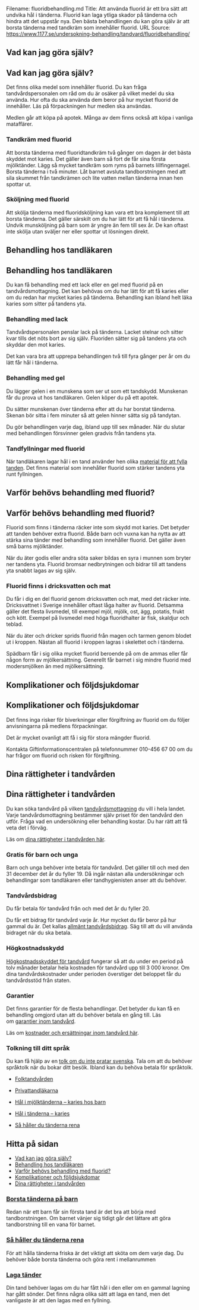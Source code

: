 Filename: fluoridbehandling.md
Title: Att använda fluorid är ett bra sätt att undvika hål i tänderna. Fluorid kan laga ytliga skador på tänderna och hindra att det uppstår nya. Den bästa behandlingen du kan göra själv är att borsta tänderna med tandkräm som innehåller fluorid.
URL Source: https://www.1177.se/undersokning-behandling/tandvard/fluoridbehandling/

Vad kan jag göra själv?
-----------------------

Vad kan jag göra själv?
-----------------------

Det finns olika medel som innehåller fluorid. Du kan fråga tandvårdspersonalen om råd om du är osäker på vilket medel du ska använda. Hur ofta du ska använda dem beror på hur mycket fluorid de innehåller. Läs på förpackningen hur medlen ska användas.

Medlen går att köpa på apotek. Många av dem finns också att köpa i vanliga mataffärer.

### Tandkräm med fluorid

Att borsta tänderna med fluoridtandkräm två gånger om dagen är det bästa skyddet mot karies. Det gäller även barn så fort de får sina första mjölktänder. Lägg så mycket tandkräm som ryms på barnets lillfingernagel. Borsta tänderna i två minuter. Låt barnet avsluta tandborstningen med att sila skummet från tandkrämen och lite vatten mellan tänderna innan hen spottar ut.

### Sköljning med fluorid

Att skölja tänderna med fluoridsköljning kan vara ett bra komplement till att borsta tänderna. Det gäller särskilt om du har lätt för att få hål i tänderna.  
Undvik munsköljning på barn som är yngre än fem till sex år. De kan oftast inte skölja utan sväljer ner eller spottar ut lösningen direkt.

Behandling hos tandläkaren
--------------------------

Behandling hos tandläkaren
--------------------------

Du kan få behandling med ett lack eller en gel med fluorid på en tandvårdsmottagning. Det kan behövas om du har lätt för att få karies eller om du redan har mycket karies på tänderna. Behandling kan ibland helt läka karies som sitter på tandens yta.

### Behandling med lack

Tandvårdspersonalen penslar lack på tänderna. Lacket stelnar och sitter kvar tills det nöts bort av sig själv. Fluoriden sätter sig på tandens yta och skyddar den mot karies.

Det kan vara bra att upprepa behandlingen två till fyra gånger per år om du lätt får hål i tänderna.

### Behandling med gel

Du lägger gelen i en munskena som ser ut som ett tandskydd. Munskenan får du prova ut hos tandläkaren. Gelen köper du på ett apotek.

Du sätter munskenan över tänderna efter att du har borstat tänderna. Skenan bör sitta i fem minuter så att gelen hinner sätta sig på tandytan.

Du gör behandlingen varje dag, ibland upp till sex månader. När du slutar med behandlingen försvinner gelen gradvis från tandens yta.

### Tandfyllningar med fluorid

När tandläkaren lagar hål i en tand använder hen olika [material för att fylla tanden](https://www.1177.se/undersokning-behandling/tandvard/material-for-att-laga-och-ersatta-tander/). Det finns material som innehåller fluorid som stärker tandens yta runt fyllningen.

Varför behövs behandling med fluorid?
-------------------------------------

Varför behövs behandling med fluorid?
-------------------------------------

Fluorid som finns i tänderna räcker inte som skydd mot karies. Det betyder att tanden behöver extra fluorid. Både barn och vuxna kan ha nytta av att stärka sina tänder med behandling som innehåller fluorid. Det gäller även små barns mjölktänder.

När du äter godis eller andra söta saker bildas en syra i munnen som bryter ner tandens yta. Fluorid bromsar nedbrytningen och bidrar till att tandens yta snabbt lagas av sig själv.

### Fluorid finns i dricksvatten och mat

Du får i dig en del fluorid genom dricksvatten och mat, med det räcker inte. Dricksvattnet i Sverige innehåller oftast låga halter av fluorid. Detsamma gäller det flesta livsmedel, till exempel mjöl, mjölk, ost, ägg, potatis, frukt och kött. Exempel på livsmedel med höga fluoridhalter är fisk, skaldjur och teblad.

När du äter och dricker sprids fluorid från magen och tarmen genom blodet ut i kroppen. Nästan all fluorid i kroppen lagras i skelettet och i tänderna.

Spädbarn får i sig olika mycket fluorid beroende på om de ammas eller får någon form av mjölkersättning. Generellt får barnet i sig mindre fluorid med modersmjölken än med mjölkersättning.

Komplikationer och följdsjukdomar
---------------------------------

Komplikationer och följdsjukdomar
---------------------------------

Det finns inga risker för biverkningar eller förgiftning av fluorid om du följer anvisningarna på medlens förpackningar.

Det är mycket ovanligt att få i sig för stora mängder fluorid.

Kontakta Giftinformationscentralen på telefonnummer 010-456 67 00 om du har frågor om fluorid och risken för förgiftning.

Dina rättigheter i tandvården
-----------------------------

Dina rättigheter i tandvården
-----------------------------

Du kan söka tandvård på vilken [tandvårdsmottagning](https://www.1177.se/lankbiblioteket/nationella-lankar/1177---lankar/hitta-vard---forinstallda-sok/hitta-vard---tandvard-nara-mig/) du vill i hela landet. Varje tandvårdsmottagning bestämmer själv priset för den tandvård den utför. Fråga vad en undersökning eller behandling kostar. Du har rätt att få veta det i förväg.

Läs om [dina rättigheter i tandvården här](https://www.1177.se/sa-fungerar-varden/lagar-och-bestammelser/rattigheter-inom-tandvard/).

### Gratis för barn och unga

Barn och unga behöver inte betala för tandvård. Det gäller till och med den 31 december det år du fyller 19. Då ingår nästan alla undersökningar och behandlingar som tandläkaren eller tandhygienisten anser att du behöver.

### Tandvårdsbidrag

Du får betala för tandvård från och med det år du fyller 20.

Du får ett bidrag för tandvård varje år. Hur mycket du får beror på hur gammal du är. Det kallas [allmänt tandvårdsbidrag](https://www.1177.se/sa-fungerar-varden/kostnader-och-ersattningar/kostnader-och-ersattningar-inom-tandvard/tandvard-nar-du-ar-over-19-ar---statligt-tandvardsstod/#section-18055). Säg till att du vill använda bidraget när du ska betala.

### Högkostnadsskydd

[Högkostnadsskyddet för tandvård](https://www.1177.se/sa-fungerar-varden/kostnader-och-ersattningar/kostnader-och-ersattningar-inom-tandvard/tandvard-nar-du-ar-over-19-ar---statligt-tandvardsstod/#section-59111) fungerar så att du under en period på tolv månader betalar hela kostnaden för tandvård upp till 3 000 kronor. Om dina tandvårdskostnader under perioden överstiger det beloppet får du tandvårdsstöd från staten.

### Garantier

Det finns garantier för de flesta behandlingar. Det betyder du kan få en behandling omgjord utan att du behöver betala en gång till. Läs om [garantier inom tandvård](https://www.1177.se/sa-fungerar-varden/lagar-och-bestammelser/rattigheter-inom-tandvard/#section-18222).

Läs om [kostnader och ersättningar inom tandvård här](https://www.1177.se/sa-fungerar-varden/kostnader-och-ersattningar/kostnader-och-ersattningar-inom-tandvard/).

### Tolkning till ditt språk

Du kan få hjälp av en [tolk om du inte pratar svenska](https://www.1177.se/sa-fungerar-varden/vard-om-du-kommer-fran-ett-annat-land/tolkning-till-mitt-sprak/). Tala om att du behöver språktolk när du bokar ditt besök. Ibland kan du behöva betala för språktolk.

*   [Folktandvården](https://www.1177.se/lankbiblioteket/nationella-lankar/f/www.folktandvarden.se/folktandvarden/)
*   [Privattandläkarna](https://www.1177.se/lankbiblioteket/nationella-lankar/p/privattandlakarna/)

*   [Hål i mjölktänderna – karies hos barn](https://www.1177.se/sjukdomar--besvar/mun-och-tander/tander/hal-i-mjolktanderna--karies-hos-barn/)
*   [Hål i tänderna – karies](https://www.1177.se/sjukdomar--besvar/mun-och-tander/tander/hal-i-tanderna--karies/)
*   [Så håller du tänderna rena](https://www.1177.se/liv--halsa/tandhalsa/sa-haller-du-tanderna-rena/)

Hitta på sidan
--------------

*   [Vad kan jag göra själv?](https://www.1177.se/undersokning-behandling/tandvard/fluoridbehandling/#section-30683)
*   [Behandling hos tandläkaren](https://www.1177.se/undersokning-behandling/tandvard/fluoridbehandling/#section-30684)
*   [Varför behövs behandling med fluorid?](https://www.1177.se/undersokning-behandling/tandvard/fluoridbehandling/#section-88308)
*   [Komplikationer och följdsjukdomar](https://www.1177.se/undersokning-behandling/tandvard/fluoridbehandling/#section-88309)
*   [Dina rättigheter i tandvården](https://www.1177.se/undersokning-behandling/tandvard/fluoridbehandling/#section-185191)

### [Borsta tänderna på barn](https://www.1177.se/barn--gravid/att-ta-hand-om-barn/praktiska-rad-i-vardagen/borsta-tander-pa-barn/)

Redan när ett barn får sin första tand är det bra att börja med tandborstningen. Om barnet vänjer sig tidigt går det lättare att göra tandborstning till en vana för barnet.

### [Så håller du tänderna rena](https://www.1177.se/liv--halsa/tandhalsa/sa-haller-du-tanderna-rena/)

För att hålla tänderna friska är det viktigt att sköta om dem varje dag. Du behöver både borsta tänderna och göra rent i mellanrummen

### [Laga tänder](https://www.1177.se/undersokning-behandling/tandvard/laga-tander/)

Din tand behöver lagas om du har fått hål i den eller om en gammal lagning har gått sönder. Det finns några olika sätt att laga en tand, men det vanligaste är att den lagas med en fyllning.